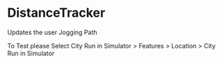 # DistanceTracker
Updates the user Jogging Path 

To Test please Select City Run in  Simulator > Features > Location >  City Run in Simulator    
